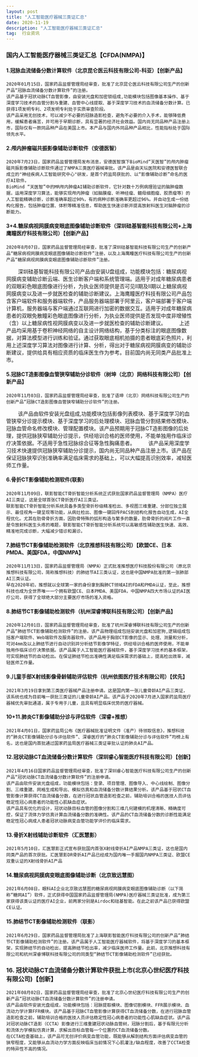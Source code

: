```yaml
---
layout: post
title: "人工智能医疗器械三类证汇总"
date: 2020-11-19 
description: "人工智能医疗器械三类证汇总"
tag:  行业资讯
---  
```



### 国内人工智能医疗器械三类证汇总【CFDA(NMPA)】

#### 1.冠脉血流储备分数计算软件（北京昆仑医云科技有限公司-科亚）【创新产品】
    2020年01月15日，国家药品监督管理局经审查，批准了北京昆仑医云科技有限公司生产的创新产品“冠脉血流储备分数计算软件”的注册。
    该产品基于冠状动脉CT血管影像，由安装光盘和加密锁组成,功能模块包括图像基本操作、基于深度学习技术的血管分割与重建、血管中心线提取、基于深度学习技术的血流储备分数计算。已获得1项发明专利、2项发明专利处于实质审查阶段。
    该产品采用无创技术，可以减少不必要的冠脉造影检查，避免不必要的介入手术，能够降低费用，缓解患者痛苦，并可用于早期诊断，具有显著的经济社会效益。国内尚无同品种产品注册上市，国际仅有一款同品种产品在美国上市。本产品与国内外同品种产品相比，性能指标处于国际领先水平。

#### 2.颅内肿瘤磁共振影像辅助诊断软件（安德医智）
    2020年7月23日，国家药品监督管理局发布消息，安德医智旗下BioMind“天医智”的颅内肿瘤磁共振影像辅助诊断软件通过了NMPA三类医疗器械审批。该产品是由天坛医院和安德医智联合成立的"神经疾病人工智能研究中心"研发，是首个药监局获批的、以“影像辅助诊断”命名的医疗AI软件。
    BioMind “天医智”中的MR颅内肿瘤AI辅助诊断软件，它针对数十万例病理验证的脑肿瘤数据，运用深度学习算法，能够实现颅内肿瘤（如脑膜瘤、听神经瘤、髓母细胞瘤、胶质瘤等）的人工智能精确诊断，诊断准确率超过90%，有的病种诊断准确率更超过96%。并自动生成一份结构化报告，包括肿瘤位置、体积等精准信息，帮助医生快速诊断并提高放射科医生对脑肿瘤的诊断能力。

#### 3+4.糖尿病视网膜病变眼底图像辅助诊断软件（深圳硅基智能科技有限公司+上海鹰瞳医疗科技有限公司）【创新产品】
    2020年8月07日，国家药品监督管理局经审查，批准了深圳硅基智能科技有限公司生产的创新产品“糖尿病视网膜病变眼底图像辅助诊断软件”注册，以及上海鹰瞳医疗科技有限公司生产的创新产品“糖尿病视网膜病变眼底图像辅助诊断软件”注册。
　　 深圳硅基智能科技有限公司产品由安装U盘组成，功能模块包括：糖尿病视网膜病变辅助诊断云端、医生诊断客户端和系统管理端。适用于对成年糖尿病患者的双眼彩色眼底图像进行分析，为执业医师提供是否可见II期及II期以上糖尿病视网膜病变以及进一步就医检查的辅助诊断建议。上海鹰瞳医疗科技有限公司产品包含客户端软件和服务器端软件，产品服务器端部署于阿里云，客户端部署于客户端计算机，服务器端与客户端通过互联网进行加密的数据交互。适用于对成年糖尿病患者的双眼免散瞳彩色眼底图像进行分析，为执业医师提供是否发现中度非增殖性（含）以上糖尿病性视网膜病变以及进一步就医检查的辅助诊断建议。
　　 上述产品均采用基于卷积神经网络的自主设计网络结构，基于分类标注的眼底图像数据，对算法模型进行训练和验证。通过获取眼底相机拍摄的患者眼底彩色照片，利用上述深度学习算法对图像进行计算、分析，得出对于糖尿病视网膜病变的辅助诊断建议，提供给具有相应资质的临床医生作为参考。目前国内尚无同类产品批准上市。

#### 5.冠脉CT造影图像血管狭窄辅助分诊软件（树坤（北京）网络科技有限公司）【创新产品】
    2020年11月03日，国家药品监督管理局经审查，批准了语坤（北京）网络科技有限公司生产的创新产品“冠脉CT造影图像血管狭窄辅助分诊软件”的注册。
　　 该产品由软件安装光盘组成,功能模块包括影像列表模块、基于深度学习的血管狭窄分诊提示模块、基于深度学习的后处理模块、冠脉血管分割结果修改模块、冠脉血管命名修改模块、管理配置模块。该产品预期用于冠脉CT造影图像的后处理，提供冠脉狭窄辅助分诊提示，供经培训合格的医师使用，不能单独用作临床诊疗决策依据。不适用于急性冠脉综合征等急性胸痛患者。
　　 该产品采用深度学习技术快速提供冠脉狭窄辅助分诊提示，国内尚无同品种产品注册上市。该产品在保证冠脉狭窄识别准确率满足临床需求的基础上，可以大幅提高识别效率，减轻医师工作量。

#### 6.骨折CT影像辅助检测软件(联影)
    2020年11月09日，联影智能CT骨折智能分析系统正式获批国家药品监督管理局（NMPA）医疗AI三类证，这是全球首张CT骨折医疗AI三类证。
    联影智能CT骨折智能分析系统具备多类型骨折秒级精准检出、多视图三维重建、分部位独立展示、最佳视角一键呈现等功能，从病灶检出、图像一键回传PACS到结构化报告自动生成，AI全程优化。尤其在肋骨骨折方面，因肋骨特殊的弧形构造与繁多的数量，肋骨骨折的阅片工作一直是令放射科医生头疼的难题，联影智能CT骨折智能分析系统可以高敏感性辅助医生快速、高效、精准地完成诊断，大幅减少错诊和漏诊。

#### 7.肺结节CT影像辅助检测软件（北京推想科技有限公司）【欧盟CE、日本PMDA、美国FDA，中国NMPA】
    2020年11月13日，国家药品监督管理局（NMPA）正式批准推想医疗科技股份有限公司（原北京推想科技有限公司，简称推想科技）的肺结节AI三类认证，这也是中国NMPA批准的第一张肺部AI三类认证。
    早在2020年初，推想就以全球第一家的身份拿到胸肺CT领域AI的FDA和PMDA认证，至此，推想科技也成为全世界唯一一个拥有欧盟CE、日本PMDA、美国FDA，中国NMPA四大市场认证的AI医疗公司，获得了全球绝大部分主要医疗市场的准入资格。

#### 8.肺结节CT影像辅助检测软件（杭州深睿博联科技有限公司）【创新产品】
    2020年12月01日，国家药品监督管理局经审查，批准了杭州深睿博联科技有限公司生产的创新产品“肺结节CT影像辅助检测软件”的注册。该产品物理组成包括安装光盘和加密狗,逻辑组成包括客户端软件、Web端软件及服务器软件。该产品用于胸部CT影像的显示、处理、测量和分析，可对4mm及以上肺结节进行自动识别并分析结节影像学特征，供经培训合格的医师使用，不能单独用作临床诊疗决策依据。该产品属于人工智能医疗器械软件，基于深度学习技术的基本框架，可实现肺结节的自动检出。在保证肺结节检出准确性满足临床需求的基础上，提高检出效率，减轻医师工作量。

#### 9.儿童手部X射线影像骨龄辅助评估软件（杭州依图医疗技术有限公司）【优先】
    2021年3月19日拿到第三类医疗器械产品注册申请。这是国内第一张儿童骨龄AI产品三类证，该系统也成为目前唯一获批三类证的儿童骨龄AI产品。该产品于2020年7月进入国家药监局医疗器械优先审批通道，属于专用于儿童，且具有明显临床优势的医疗器械。

#### 10+11.肺炎CT影像辅助分诊与评估软件（深睿+推想）
    2021年4月01日，国家药监局公布《医疗器械批准证明文件（准产）待领取信息》，推想科技的“肺炎CT影像辅助分诊与评估软件”、深睿医疗的“肺炎CT影像辅助分诊与评估软件”均榜上有名，这也是国内首批通过国家药监局医疗器械三类证审批认证的肺炎AI产品。


#### 12.冠状动脉CT血流储备分数计算软件（深圳睿心智能医疗科技有限公司）【创新】
    2021年4月16日国家药品监督管理局经审查，批准了深圳睿心智能医疗科技有限公司生产的创新产品“冠状动脉CT血流储备分数计算软件”的注册申请。
    该产品由软件安装光盘组成，功能模块包括：登录、项目管理、图像导入、中心线绘制、图像分割、三维重建、网格生成和导出、模拟仿真和血流储备分数计算结果分析。该产品基于冠状CT血管影像计算获得CT血流储备分数，在进行冠状血管造影检查之前，辅助培训合格的医技人员评估稳定性冠心病患者的功能性心肌缺血症状。
    该产品具有优化的设计，冠状动脉目标血管的图像分割和三维几何建模的机理清晰、精确度可控，保证了流体力学仿真计算血流储备分数的准确性。该产品的CT血流储备分数的诊断性能满足稳定性冠心病成人患者冠状动脉病变血管功能学评价的临床需求。

#### 13.骨折X射线辅助诊断软件（汇医慧影）
    2021年5月10日，汇医慧影正式宣布获批国内首张X射线骨折AI产品NMPA三类证，这也是国内同类产品的首次获批。汇医慧影DR骨折AI产品已经成为国内唯一手握国内NMPA三类证、欧盟CE双重认证的X射线骨折AI产品

#### 14.糖尿病视网膜病变眼底图像辅助诊断（北京致远慧图）
    2021年6月08日，眼科AI企业北京致远慧图的糖尿病视网膜病变眼底图像辅助诊断（以下简称“糖网AI”）软件，正式获得中国国家药品监督管理局(NMPA)医疗器械三类证批准，成为第三家获得该类认证的医疗AI企业，前两家分别是Airdoc和硅基智能。在此之前该产品已获得欧盟CE认证。

#### 15.肺结节CT影像辅助检测软件（联影）
    2021年6月29日，国家药品监督管理局批准了上海联影智能医疗科技有限公司的创新产品“肺结节CT影像辅助检测软件”的注册。该产品属于人工智能医疗器械软件，将基于深度学习的基本框架，实现肺结节的自动检出，提高肺结节检出率，减少临床医师工作量。此前，北京推想科技有限公司和杭州深睿博联科技有限公司的同类型“肺结节CT影像辅助检测软件”已经获批。

### 16. 冠状动脉CT血流储备分数计算软件获批上市(北京心世纪医疗科技有限公司)【创新】
    2021年08月02日，国家药品监督管理局经审查，批准了北京心世纪医疗科技有限公司生产的创新产品“冠状动脉CT血流储备分数计算软件”的注册申请。
    该产品由软件安装光盘组成，功能模块包括：冠脉提取模块、图像切割模块、FFR展示模块、血流动力学计算FFR模块。该产品基于冠脉CT血管影像计算获得CT血流储备分数，在进行冠脉血管造影检查之前，辅助培训合格的医技人员评估稳定性冠心病患者的功能性心肌缺血症状。该产品对冠状动脉CT造影（CCTA）影像进行三维重建冠状动脉血管树，冠脉分割后，基于有限元分析和流体力学模拟仿真计算，求解出目标血管每一个位置的CT血流储备分数。
    在CCTA检查基础上，该产品可无创评价病变血管功能，既能够从解剖结构方面评估病变血管的狭窄程度，又能够从血流动力学方面反映临床当前情况下心肌灌注/缺血程度，改善了CCTA检查的特异性不高的情况。
	
